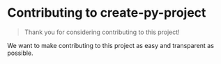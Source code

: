 # Contributing to create-py-project
>Thank you for considering contributing to this project!

We want to make contributing to this project as easy and transparent as possible.